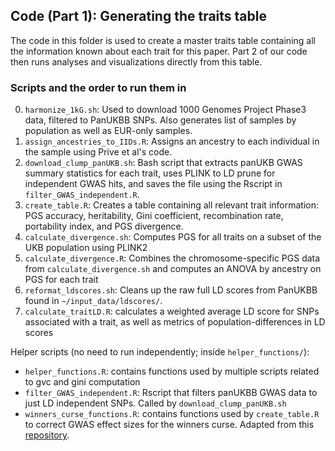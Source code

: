## Code (Part 1): Generating the traits table

The code in this folder is used to create a master traits table containing all the information known about each trait for this paper. Part 2 of our code then runs analyses and visualizations directly from this table.

### Scripts and the order to run them in

0. `harmonize_1kG.sh`: Used to download 1000 Genomes Project Phase3 data, filtered to PanUKBB SNPs. Also generates list of samples by population as well as EUR-only samples.
1. `assign_ancestries_to_IIDs.R`: Assigns an ancestry to each individual in the sample using Prive et al's code.
2. `download_clump_panUKB.sh`: Bash script that extracts panUKB GWAS summary statistics for each trait, uses PLINK to LD prune for independent GWAS hits, and saves the file using the Rscript in `filter_GWAS_independent.R`.
3. `create_table.R`: Creates a table containing all relevant trait information: PGS accuracy, heritability, Gini coefficient, recombination rate, portability index, and PGS divergence.
4. `calculate_divergence.sh`: Computes PGS for all traits on a subset of the UKB population using PLINK2
5. `calculate_divergence.R`: Combines the chromosome-specific PGS data from `calculate_divergence.sh` and computes an ANOVA by ancestry on PGS for each trait
6. `reformat_ldscores.sh`: Cleans up the raw full LD scores from PanUKBB found in `~/input_data/ldscores/`.
7. `calculate_traitLD.R`: calculates a weighted average LD score for SNPs associated with a trait, as well as metrics of population-differences in LD scores

Helper scripts (no need to run independently; inside `helper_functions/`):
- `helper_functions.R`: contains functions used by multiple scripts related to gvc and gini computation
- `filter_GWAS_independent.R`: Rscript that filters panUKBB GWAS data to just LD independent SNPs. Called by `download_clump_panUKB.sh`
- `winners_curse_functions.R`: contains functions used by `create_table.R` to correct GWAS effect sizes for the winners curse. Adapted from this [repository](https://github.com/cpalmer718/gwas-winners-curse).